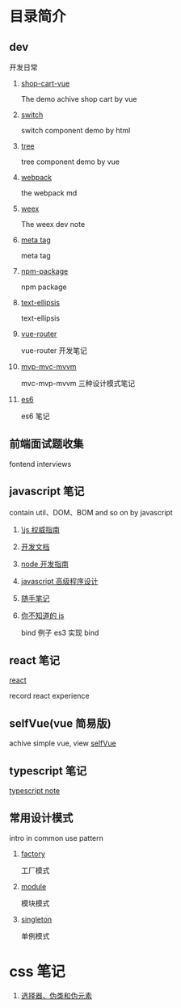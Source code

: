 # 目录简介

## dev

开发日常

1. [shop-cart-vue](./dev/shop-cart-vue)

   The demo achive shop cart by vue

2. [switch](./dev/switch)

   switch component demo by html

3. [tree](./dev/tree)

   tree component demo by vue

4. [webpack](./dev/webpack)

   the webpack md

5. [weex](./dev/weex)

   The weex dev note

6. [meta tag](./dev/meta-tag.md)

   meta tag

7. [npm-package](./dev/npm-package.md)

   npm package

8. [text-ellipsis](./dev/text-ellipsis.md)

   text-ellipsis

9. [vue-router](./dev/vue-router.md)

   vue-router 开发笔记

10. [mvp-mvc-mvvm](./dev/mvp-mvc-mvvm.md)

    mvc-mvp-mvvm 三种设计模式笔记

11. [es6](./dev/es6.md)

    es6 笔记

## 前端面试题收集

fontend interviews

## javascript 笔记

contain util、DOM、BOM and so on by javascript

1. [\js 权威指南](./javascript/js权威指南)

2. [开发文档](./javascript/md)

3. [node 开发指南](./javascript/scripts/lib/callee.js)

4. [javascript 高级程序设计](./javascript/prefessionalJs3rd)

5. [随手笔记](./javascript/requirejs)

6. [你不知道的 js](./javascript/youdonotknowjs)

   bind 例子 es3 实现 bind

## react 笔记

[react](./react)

record react experience

## selfVue(vue 简易版)

achive simple vue, view [selfVue](./selfVue/README.md)

## typescript 笔记

[typescript note](./typeScipt)

## 常用设计模式

intro in common use pattern

1. [factory](./DesignPattern/factory.html)

   工厂模式

2. [module](./DesignPattern/module.html)

   模块模式

3. [singleton](./DesignPattern/singleton.html)

   单例模式

# css 笔记

1. [选择器、伪类和伪元素](./css/css-190408.md)
